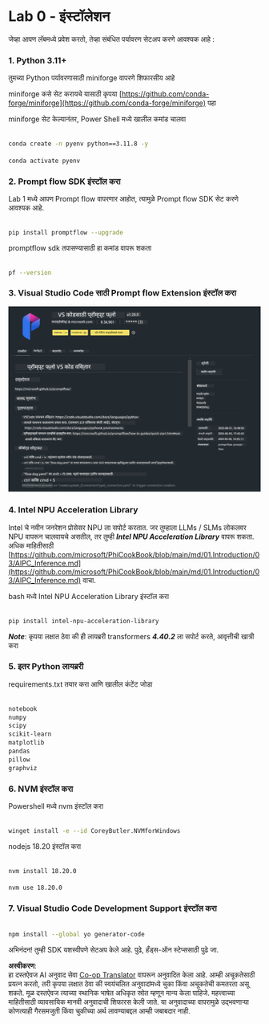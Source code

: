 <!--
CO_OP_TRANSLATOR_METADATA:
{
  "original_hash": "a4ef39027902e82f2c33d568d2a2259a",
  "translation_date": "2025-05-09T19:18:39+00:00",
  "source_file": "md/02.Application/02.Code/Phi3/VSCodeExt/HOL/AIPC/01.Installations.md",
  "language_code": "mr"
}
-->
# **Lab 0 - इंस्टॉलेशन**

जेव्हा आपण लॅबमध्ये प्रवेश करतो, तेव्हा संबंधित पर्यावरण सेटअप करणे आवश्यक आहे :


### **1. Python 3.11+**

तुमच्या Python पर्यावरणासाठी miniforge वापरणे शिफारसीय आहे 

miniforge कसे सेट करायचे यासाठी कृपया [https://github.com/conda-forge/miniforge](https://github.com/conda-forge/miniforge) पहा

miniforge सेट केल्यानंतर, Power Shell मध्ये खालील कमांड चालवा

```bash

conda create -n pyenv python==3.11.8 -y

conda activate pyenv

```


### **2. Prompt flow SDK इंस्टॉल करा**

Lab 1 मध्ये आपण Prompt flow वापरणार आहोत, त्यामुळे Prompt flow SDK सेट करणे आवश्यक आहे.

```bash

pip install promptflow --upgrade

```

promptflow sdk तपासण्यासाठी हा कमांड वापरू शकता


```bash

pf --version

```

### **3. Visual Studio Code साठी Prompt flow Extension इंस्टॉल करा**

![pf](../../../../../../../../../translated_images/pf_ext.fa065f22e1ee3e67157662d8be5241f346ddd83744045e3406d92b570e8d8b36.mr.png)


### **4. Intel NPU Acceleration Library**

Intel चे नवीन जनरेशन प्रोसेसर NPU ला सपोर्ट करतात. जर तुम्हाला LLMs / SLMs लोकलवर NPU वापरून चालवायचे असतील, तर तुम्ही ***Intel NPU Acceleration Library*** वापरू शकता. अधिक माहितीसाठी [https://github.com/microsoft/PhiCookBook/blob/main/md/01.Introduction/03/AIPC_Inference.md](https://github.com/microsoft/PhiCookBook/blob/main/md/01.Introduction/03/AIPC_Inference.md) वाचा.

bash मध्ये Intel NPU Acceleration Library इंस्टॉल करा


```bash

pip install intel-npu-acceleration-library

```

***Note***: कृपया लक्षात ठेवा की ही लायब्ररी transformers ***4.40.2*** ला सपोर्ट करते, आवृत्तीची खात्री करा


### **5. इतर Python लायब्ररी**

requirements.txt तयार करा आणि खालील कंटेंट जोडा

```txt

notebook
numpy 
scipy 
scikit-learn 
matplotlib 
pandas 
pillow 
graphviz

```


### **6. NVM इंस्टॉल करा**

Powershell मध्ये nvm इंस्टॉल करा 


```bash

winget install -e --id CoreyButler.NVMforWindows

```

nodejs 18.20 इंस्टॉल करा


```bash

nvm install 18.20.0

nvm use 18.20.0

```

### **7. Visual Studio Code Development Support इंस्टॉल करा**


```bash

npm install --global yo generator-code

```

अभिनंदन! तुम्ही SDK यशस्वीपणे सेटअप केले आहे. पुढे, हँड्स-ऑन स्टेप्ससाठी पुढे जा.

**अस्वीकरण**:  
हा दस्तऐवज AI अनुवाद सेवा [Co-op Translator](https://github.com/Azure/co-op-translator) वापरून अनुवादित केला आहे. आम्ही अचूकतेसाठी प्रयत्न करतो, तरी कृपया लक्षात ठेवा की स्वयंचलित अनुवादांमध्ये चुका किंवा अचूकतेची कमतरता असू शकते. मूळ दस्तऐवज त्याच्या स्थानिक भाषेत अधिकृत स्रोत म्हणून मान्य केला पाहिजे. महत्त्वाच्या माहितीसाठी व्यावसायिक मानवी अनुवादाची शिफारस केली जाते. या अनुवादाच्या वापरामुळे उद्भवणाऱ्या कोणत्याही गैरसमजुती किंवा चुकीच्या अर्थ लावण्याबद्दल आम्ही जबाबदार नाही.